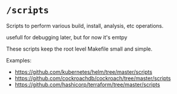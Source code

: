 # `/scripts`

Scripts to perform various build, install, analysis, etc operations.

usefull for debugging later, but for now it's emtpy

These scripts keep the root level Makefile small and simple.

Examples:

* https://github.com/kubernetes/helm/tree/master/scripts
* https://github.com/cockroachdb/cockroach/tree/master/scripts
* https://github.com/hashicorp/terraform/tree/master/scripts
